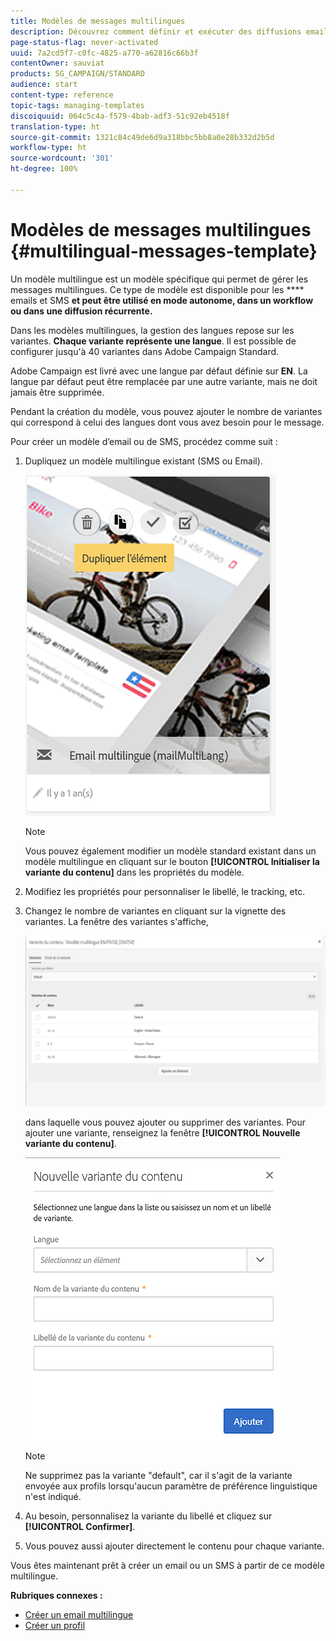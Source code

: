 ```yaml
---
title: Modèles de messages multilingues
description: Découvrez comment définir et exécuter des diffusions email/SMS multilingues en une seule vague à partir des préférences linguistiques de vos clients segmentés automatiquement. Créez des rapports sur les performances de chaque diffusion en affinant par langue et par niveau individuel.
page-status-flag: never-activated
uuid: 7a2cd5f7-c0fc-4825-a770-a62816c66b3f
contentOwner: sauviat
products: SG_CAMPAIGN/STANDARD
audience: start
content-type: reference
topic-tags: managing-templates
discoiquuid: 064c5c4a-f579-4bab-adf3-51c92eb4518f
translation-type: ht
source-git-commit: 1321c84c49de6d9a318bbc5bb8a0e28b332d2b5d
workflow-type: ht
source-wordcount: '301'
ht-degree: 100%

---
```



# Modèles de messages multilingues {#multilingual-messages-template}

Un modèle multilingue est un modèle spécifique qui permet de gérer les messages multilingues. Ce type de modèle est disponible pour les **** emails et SMS **et peut être utilisé en mode autonome, dans un workflow ou dans une diffusion récurrente.**

Dans les modèles multilingues, la gestion des langues repose sur les variantes. **Chaque variante représente une langue**. Il est possible de configurer jusqu&#39;à 40 variantes dans Adobe Campaign Standard.

Adobe Campaign est livré avec une langue par défaut définie sur **EN**. La langue par défaut peut être remplacée par une autre variante, mais ne doit jamais être supprimée.

Pendant la création du modèle, vous pouvez ajouter le nombre de variantes qui correspond à celui des langues dont vous avez besoin pour le message.

Pour créer un modèle d’email ou de SMS, procédez comme suit :

1. Dupliquez un modèle multilingue existant (SMS ou Email).

   ![](assets/multi_template_duplicate.png)

   >[!NOTE]
   >
   >Vous pouvez également modifier un modèle standard existant dans un modèle multilingue en cliquant sur le bouton **[!UICONTROL Initialiser la variante du contenu]** dans les propriétés du modèle.

1. Modifiez les propriétés pour personnaliser le libellé, le tracking, etc.

1. Changez le nombre de variantes en cliquant sur la vignette des variantes. La fenêtre des variantes s&#39;affiche,

   ![](assets/multi_template_variants.png)

   dans laquelle vous pouvez ajouter ou supprimer des variantes. Pour ajouter une variante, renseignez la fenêtre **[!UICONTROL Nouvelle variante du contenu]**.

   ![](assets/multi_template_newvariant.png)

   >[!NOTE]
   >
   >Ne supprimez pas la variante &quot;default&quot;, car il s&#39;agit de la variante envoyée aux profils lorsqu&#39;aucun paramètre de préférence linguistique n&#39;est indiqué.

1. Au besoin, personnalisez la variante du libellé et cliquez sur **[!UICONTROL Confirmer]**.

1. Vous pouvez aussi ajouter directement le contenu pour chaque variante.

Vous êtes maintenant prêt à créer un email ou un SMS à partir de ce modèle multilingue.

**Rubriques connexes :**

* [Créer un email multilingue](../../channels/using/creating-a-multilingual-email.md)
* [Créer un profil](../../audiences/using/creating-profiles.md)
